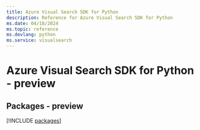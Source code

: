 ```yaml
---
title: Azure Visual Search SDK for Python
description: Reference for Azure Visual Search SDK for Python
ms.date: 04/18/2024
ms.topic: reference
ms.devlang: python
ms.service: visualsearch
---
```

# Azure Visual Search SDK for Python - preview
## Packages - preview
[!INCLUDE [packages](visual-search-index.md)]
